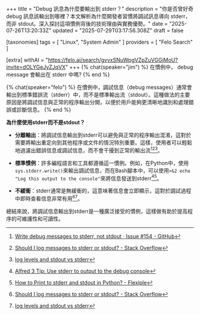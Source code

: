 +++
title = "Debug 訊息為什麼要輸出到 stderr？"
description = "你是否曾好奇 debug 訊息該輸出到哪裡？本文解析為什麼開發者習慣將調試訊息導向 stderr，而非 stdout。深入探討這項慣例背後的技術理由與實務優勢。"
date = "2025-07-26T13:20:33Z"
updated = "2025-07-29T03:17:56.308Z"
draft = false

[taxonomies]
tags = [ "Linux", "System Admin" ]
providers = [ "Felo Search" ]

[extra]
withAI = "<https://felo.ai/search/gvvxSNuWpgVZpZuVGGjMoU?invite=dOLYGeJyZJqVX>"
+++
{% chat(speaker="jim") %}
在慣例中， debug message 會輸出在 stderr 中嗎?
{% end %}

{% chat(speaker="felo") %}
在慣例中，調試信息（debug messages）通常會輸出到標準錯誤流（stderr）中，而不是標準輸出流（stdout）。這種做法的主要原因是將調試信息與正常的程序輸出分開，以便於用戶能夠更清晰地識別和處理錯誤或診斷信息。
{% end %}

**為什麼使用stderr而不是stdout？**

- **分離輸出**：將調試信息輸出到stderr可以避免與正常的程序輸出混淆，這對於需要將輸出重定向到其他程序或文件的情況特別重要。這樣，使用者可以輕鬆地過濾出錯誤信息或調試信息，而不會干擾到正常的輸出流[^2][^5][^14]。

- **標準慣例**：許多編程語言和工具都遵循這一慣例。例如，在Python中，使用`sys.stderr.write()`來輸出調試信息，而在Bash腳本中，可以使用`>&2 echo "Log this output to the console"`來將信息發送到stderr[^7][^30]。

- **不緩衝**：stderr通常是無緩衝的，這意味著信息會立即顯示，這對於調試過程中即時查看信息非常有用[^5][^14]。

總結來說，將調試信息輸出到stderr是一種廣泛接受的慣例，這樣做有助於提高程序的可維護性和可讀性。

[^2]: [Write debug messages to stderr, not stdout · Issue #154 - GitHub](https://github.com/getsentry/sentry-go/issues/154)
[^5]: [Should I log messages to stderr or stdout? - Stack Overflow](https://stackoverflow.com/questions/4919093/should-i-log-messages-to-stderr-or-stdout)
[^7]: [Alfred 3 Tip: Use stderr to output to the debug console](https://www.alfredforum.com/topic/9170-alfred-3-tip-use-stderr-to-output-to-the-debug-console/)
[^14]: [log levels and stdout vs stderr](https://softwareengineering.stackexchange.com/questions/439462/log-levels-and-stdout-vs-stderr)
[^30]: [How to Print to stderr and stdout in Python? - Flexiple](https://flexiple.com/python/how-to-print-python-stderr-and-stdout)
